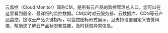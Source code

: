 云监控（Cloud Monitor）简称CM，是所有云产品的监控管理总入口，您可以在这里看到最全、最详细的监控数据。CM实时对云服务器、云数据库、CDN等云产品监控，提取云产品关键指标，以监控图标形式展示，且支持设置自定义告警阈值，帮助您了解云产品状况和性能，及时获取异常信息。